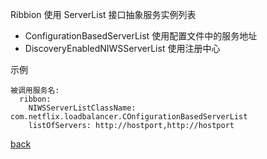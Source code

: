 Ribbion 使用 ServerList 接口抽象服务实例列表  
- ConfigurationBasedServerList 使用配置文件中的服务地址
- DiscoveryEnabledNIWSServerList 使用注册中心  

示例  

```
被调用服务名: 
  ribbon:
    NIWSServerListClassName: com.netflix.loadbalancer.COnfigurationBasedServerList
    listOfServers: http://hostport,http://hostport
```

[back](../1.md)  